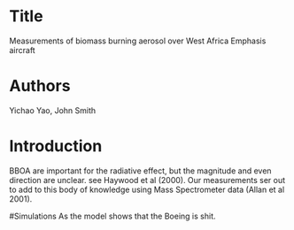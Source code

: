 # Title
Measurements of biomass burning aerosol over West Africa
Emphasis aircraft

# Authors
Yichao Yao, John Smith

# Introduction
BBOA are important for the radiative effect, but the magnitude and even direction are unclear. see Haywood et al (2000).
Our measurements ser out to add to this body of knowledge using Mass Spectrometer data (Allan et al 2001).

#Simulations
As the model shows that the Boeing is shit.